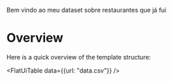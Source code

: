 Bem vindo ao meu dataset sobre restaurantes que já fui

# Overview

Here is a quick overview of the template structure:

<FlatUiTable
  data={{url: "data.csv"}}
 />